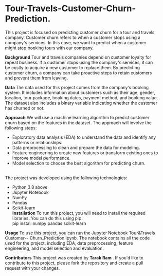 # Tour-Travels-Customer-Churn-Prediction.
This project is focused on predicting customer churn for a tour and travels company. Customer churn refers to when a customer stops using a company's services. In this case, we want to predict when a customer might stop booking tours with our company.<br>

**Background**
Tour and travels companies depend on customer loyalty for repeat business. If a customer stops using the company's services, it can be costly to acquire a new customer to replace them. By predicting customer churn, a company can take proactive steps to retain customers and prevent them from leaving.<br>

**Data**
The data used for this project comes from the company's booking system. It includes information about customers such as their age, gender, location, tour package, booking dates, payment method, and booking value. The dataset also includes a binary variable indicating whether the customer has churned or not.<br>

**Approach**
We will use a machine learning algorithm to predict customer churn based on the features in the dataset. The approach will involve the following steps:<br>
+ Exploratory data analysis (EDA) to understand the data and identify any patterns or relationships.<br>
+ Data preprocessing to clean and prepare the data for modeling.<br>
+ Feature engineering to create new features or transform existing ones to improve model performance.<br>
+ Model selection to choose the best algorithm for predicting churn.<br>
<br>
The project was developed using the following technologies:<br>

+ Python 3.8 above <br>
+ Jupyter Notebook<br>
+ NumPy<br>
+ Pandas<br>
+ Scikit-learn<br>
**Installation**
To run this project, you will need to install the required libraries. You can do this using pip:<br>
pip install numpy pandas scikit-learn<br>

**Usage**
To use this project, you can run the Jupyter Notebook Tour&Travels Customer-- Churn_Prediction.ipynb. The notebook contains all the code used for the project, including EDA, data preprocessing, feature engineering, and model selection and evaluation.<br>

**Contributors**
This project was created by **Tarak Ram** . If you'd like to contribute to this project, please fork the repository and create a pull request with your changes.

